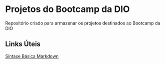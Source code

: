 # Projetos do Bootcamp da DIO
Repositório criado para armazenar os projetos destinados ao Bootcamp da DIO 

## Links Úteis
[Sintaxe Básica Markdown](https://www.markdownguide.org/basic-syntax/)
